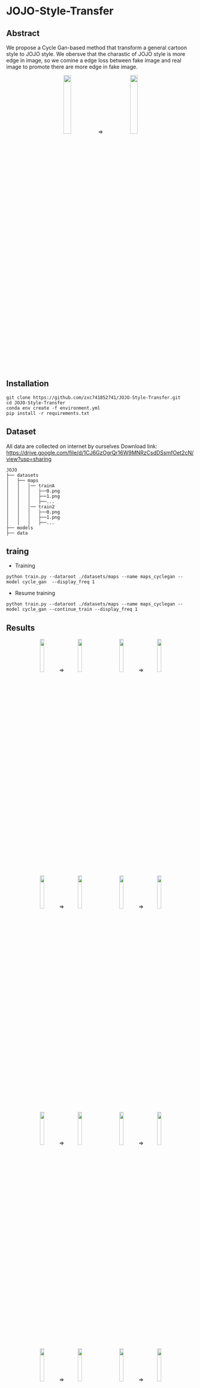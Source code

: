 # JOJO-Style-Transfer

<!--  &nbsp;  -->
## Abstract
We propose a Cycle Gan-based method that transform a general cartoon style to JOJO style.
We obersve that the charastic of JOJO style is more edge in image, so we comine a edge loss between fake image and real image to promote there are more edge in fake image.   


 
<div style="text-align: center">
<img src="https://i.imgur.com/KAqh53N.png"/{:height="20%" width="20%"}>　&emsp;  
&rArr;　&emsp;
<img src="https://i.imgur.com/UxNas1T.png"/{:height="20%" width="20%"}>  
</div>

## Installation
```
git clone https://github.com/zxc741852741/JOJO-Style-Transfer.git
cd JOJO-Style-Transfer
conda env create -f environment.yml
pip install -r requirements.txt
```
## Dataset 
All data are collected on internet by ourselves
Download link: https://drive.google.com/file/d/1CJ6GzOgrQr16W9MNRzCsdDSsmfOet2cN/view?usp=sharing
```
JOJO
├── datasets
│   ├── maps
│   │   │── trainA
│   │   │   ├──0.png
│   │   │   ├──1.png
│   │   │   ├──...
│   │   │── train2
│   │   │   ├──0.png
│   │   │   ├──1.png
│   │   │   ├──...
├── models
├── data
```
## traing
* Training
```
python train.py --dataroot ./datasets/maps --name maps_cyclegan --model cycle_gan  --display_freq 1
```
* Resume training
```
python train.py --dataroot ./datasets/maps --name maps_cyclegan --model cycle_gan --continue_train --display_freq 1
```

## Results
<div style="text-align: center">
<img src="https://i.imgur.com/KAqh53N.png"/{:height="15%" width="15%"}>&nbsp; &rArr;
<img src="https://i.imgur.com/UxNas1T.png"/{:height="15%" width="15%"}>
&emsp;&emsp;
<img src="https://i.imgur.com/sq9UA5J.png"/{:height="15%" width="15%"}>&nbsp; &rArr;
<img src="https://i.imgur.com/QyXv2fA.png"/{:height="15%" width="15%"}>
</div>

&nbsp;
<div style="text-align: center">
<img src="https://i.imgur.com/BIoVFjG.png"/{:height="15%" width="15%"}>&nbsp; &rArr;
<img src="https://i.imgur.com/mo3Tc87.png"/{:height="15%" width="15%"}>
&emsp;&emsp;
<img src="https://i.imgur.com/27kXLMh.png"/{:height="15%" width="15%"}>&nbsp; &rArr;
<img src="https://i.imgur.com/N4AMi4R.png"/{:height="15%" width="15%"}>
</div>

&nbsp;
<div style="text-align: center">
<img src="https://i.imgur.com/sK4CFwp.png"/{:height="15%" width="15%"}>&nbsp; &rArr;
<img src="https://i.imgur.com/F5VtUm7.png"/{:height="15%" width="15%"}>
&emsp;&emsp;
<img src="https://i.imgur.com/S27BFCr.png"/{:height="15%" width="15%"}>&nbsp; &rArr;
<img src="https://i.imgur.com/JQCH1hg.png"/{:height="15%" width="15%"}>

</div>

&nbsp;
<div style="text-align: center">
<img src="https://i.imgur.com/Wg3Q7jN.png"/{:height="15%" width="15%"}>&nbsp; &rArr;
<img src="https://i.imgur.com/zkMiQKs.png"/{:height="15%" width="15%"}>
&emsp;&emsp;
<img src="https://i.imgur.com/IzUoRh5.png"/{:height="15%" width="15%"}>&nbsp; &rArr;
<img src="https://i.imgur.com/Aoyq2NN.png"/{:height="15%" width="15%"}>
</div>

## Author
Wei-Hsiang Liao, Jung-Han Chen, Shao-Chi Li
